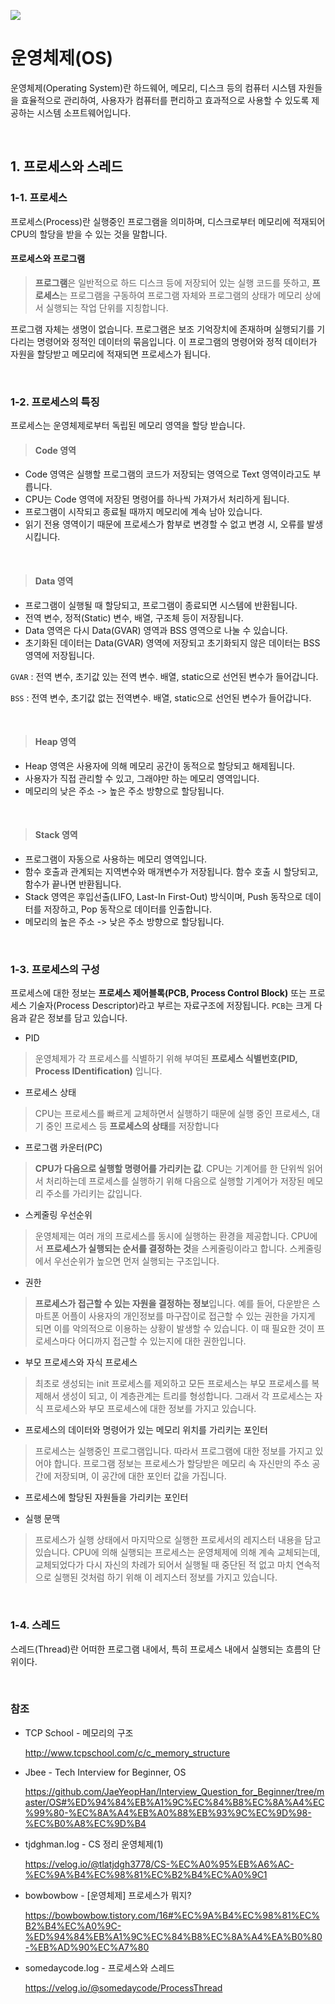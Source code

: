 ![](https://images.unsplash.com/photo-1531297484001-80022131f5a1?ixlib=rb-1.2.1&ixid=MnwxMjA3fDB8MHxwaG90by1wYWdlfHx8fGVufDB8fHx8&auto=format&fit=crop&w=1120&q=80)

# 운영체제(OS)
운영체제(Operating System)란 하드웨어, 메모리, 디스크 등의 컴퓨터 시스템 자원들을 효율적으로 관리하여, 사용자가 컴퓨터를 편리하고 효과적으로 사용할 수 있도록 제공하는 시스템 소프트웨어입니다.

<br>

## 1. 프로세스와 스레드
### 1-1. 프로세스
프로세스(Process)란 실행중인 프로그램을 의미하며, 디스크로부터 메모리에 적재되어 CPU의 할당을 받을 수 있는 것을 말합니다.

#### 프로세스와 프로그램
> **프로그램**은 일반적으로 하드 디스크 등에 저장되어 있는 실행 코드를 뜻하고, **프로세스**는 프로그램을 구동하여 프로그램 자체와 프로그램의 상태가 메모리 상에서 실행되는 작업 단위를 지칭합니다.

프로그램 자체는 생명이 없습니다. 프로그램은 보조 기억장치에 존재하며 실행되기를 기다리는 명령어와 정적인 데이터의 묶음입니다. 이 프로그램의 명령어와 정적 데이터가 자원을 할당받고 메모리에 적재되면 프로세스가 됩니다.

<br>

### 1-2. 프로세스의 특징
프로세스는 운영체제로부터 독립된 메모리 영역을 할당 받습니다.

> #### Code 영역
- Code 영역은 실행할 프로그램의 코드가 저장되는 영역으로 Text 영역이라고도 부릅니다.
- CPU는 Code 영역에 저장된 명령어를 하나씩 가져가서 처리하게 됩니다.
- 프로그램이 시작되고 종료될 때까지 메모리에 계속 남아 있습니다.
- 읽기 전용 영역이기 때문에 프로세스가 함부로 변경할 수 없고 변경 시, 오류를 발생시킵니다.
<br>

> #### Data 영역
- 프로그램이 실행될 때 할당되고, 프로그램이 종료되면 시스템에 반환됩니다.
- 전역 변수, 정적(Static) 변수, 배열, 구조체 등이 저장됩니다.
- Data 영역은 다시 Data(GVAR) 영역과 BSS 영역으로 나눌 수 있습니다.
- 초기화된 데이터는 Data(GVAR) 영역에 저장되고 초기화되지 않은 데이터는 BSS 영역에 저장됩니다.

`GVAR` : 전역 변수, 초기값 있는 전역 변수. 배열, static으로 선언된 변수가 들어갑니다.

`BSS` : 전역 변수, 초기값 없는 전역변수. 배열, static으로 선언된 변수가 들어갑니다.

<br>

> #### Heap 영역
- Heap 영역은 사용자에 의해 메모리 공간이 동적으로 할당되고 해제됩니다.
- 사용자가 직접 관리할 수 있고, 그래야만 하는 메모리 영역입니다.
- 메모리의 낮은 주소 -> 높은 주소 방향으로 할당됩니다.
<br>

> #### Stack 영역
- 프로그램이 자동으로 사용하는 메모리 영역입니다.
- 함수 호출과 관계되는 지역변수와 매개변수가 저장됩니다. 함수 호출 시 할당되고, 함수가 끝나면 반환됩니다.
- Stack 영역은 후입선출(LIFO, Last-In First-Out) 방식이며, Push 동작으로 데이터를 저장하고, Pop 동작으로 데이터를 인출합니다.
- 메모리의 높은 주소 -> 낮은 주소 방향으로 할당됩니다.

<br>

### 1-3. 프로세스의 구성
프로세스에 대한 정보는 **프로세스 제어블록(PCB, Process Control Block)** 또는 프로세스 기술자(Process Descriptor)라고 부르는 자료구조에 저장됩니다. `PCB`는 크게 다음과 같은 정보를 담고 있습니다.

- PID
> 운영체제가 각 프로세스를 식별하기 위해 부여된 **프로세스 식별번호(PID, Process IDentification)** 입니다.

- 프로세스 상태
> CPU는 프로세스를 빠르게 교체하면서 실행하기 때문에 실행 중인 프로세스, 대기 중인 프로세스 등 **프로세스의 상태**를 저장합니다

- 프로그램 카운터(PC)
> **CPU가 다음으로 실행할 명령어를 가리키는 값**. CPU는 기계어를 한 단위씩 읽어서 처리하는데 프로세스를 실행하기 위해 다음으로 실행할 기계어가 저장된 메모리 주소를 가리키는 값입니다.

- 스케줄링 우선순위
> 운영체제는 여러 개의 프로세스를 동시에 실행하는 환경을 제공합니다. CPU에서 **프로세스가 실행되는 순서를 결정하는 것**을 스케줄링이라고 합니다. 스케줄링에서 우선순위가 높으면 먼저 실행되는 구조입니다.

- 권한
> **프로세스가 접근할 수 있는 자원을 결정하는 정보**입니다. 예를 들어, 다운받은 스마트폰 어플이 사용자의 개인정보를 마구잡이로 접근할 수 있는 권한을 가지게 되면 이를 악의적으로 이용하는 상황이 발생할 수 있습니다. 이 때 필요한 것이 프로세스마다 어디까지 접근할 수 있는지에 대한 권한입니다.

- 부모 프로세스와 자식 프로세스
> 최초로 생성되는 init 프로세스를 제외하고 모든 프로세스는 부모 프로세스를 복제해서 생성이 되고, 이 계층관계는 트리를 형성합니다. 그래서 각 프로세스는 자식 프로세스와 부모 프로세스에 대한 정보를 가지고 있습니다.

- 프로세스의 데이터와 명령어가 있는 메모리 위치를 가리키는 포인터
> 프로세스는 실행중인 프로그램입니다. 따라서 프로그램에 대한 정보를 가지고 있어야 합니다. 프로그램 정보는 프로세스가 할당받은 메모리 속 자신만의 주소 공간에 저장되며, 이 공간에 대한 포인터 값을 가집니다.

- 프로세스에 할당된 자원들을 가리키는 포인터

- 실행 문맥
> 프로세스가 실행 상태에서 마지막으로 실행한 프로세서의 레지스터 내용을 담고 있습니다. CPU에 의해 실행되는 프로세스는 운영체제에 의해 계속 교체되는데, 교체되었다가 다시 자신의 차례가 되어서 실행될 때 중단된 적 없고 마치 연속적으로 실행된 것처럼 하기 위해 이 레지스터 정보를 가지고 있습니다.

<br>

### 1-4. 스레드
스레드(Thread)란 어떠한 프로그램 내에서, 특히 프로세스 내에서 실행되는 흐름의 단위이다.

<br>

### 참조
- TCP School - 메모리의 구조

  http://www.tcpschool.com/c/c_memory_structure

- Jbee - Tech Interview for Beginner, OS

  https://github.com/JaeYeopHan/Interview_Question_for_Beginner/tree/master/OS#%ED%94%84%EB%A1%9C%EC%84%B8%EC%8A%A4%EC%99%80-%EC%8A%A4%EB%A0%88%EB%93%9C%EC%9D%98-%EC%B0%A8%EC%9D%B4

- tjdghman.log - CS 정리 운영체제(1)

  https://velog.io/@tlatjdgh3778/CS-%EC%A0%95%EB%A6%AC-%EC%9A%B4%EC%98%81%EC%B2%B4%EC%A0%9C1

- bowbowbow - [운영체제] 프로세스가 뭐지?

  https://bowbowbow.tistory.com/16#%EC%9A%B4%EC%98%81%EC%B2%B4%EC%A0%9C-%ED%94%84%EB%A1%9C%EC%84%B8%EC%8A%A4%EA%B0%80-%EB%AD%90%EC%A7%80

- somedaycode.log - 프로세스와 스레드

  https://velog.io/@somedaycode/ProcessThread
